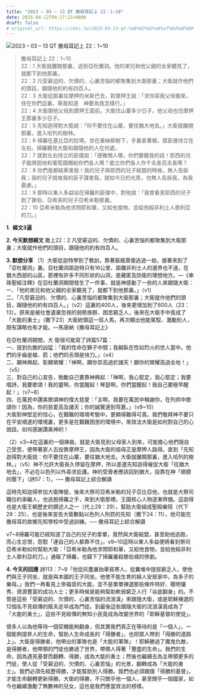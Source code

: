 ```yaml
---
title: "2023 – 03 – 13 QT 撒母耳記上 22：1~10"
date: 2025-04-12T04:17:21+0800
draft: false
# original_url: https://cmtc.tw/2023-03-13-qt-%e6%92%92%e6%af%8d%e8%80%b3%e8%a8%98%e4%b8%8a-22%ef%bc%9a110
---
```


![2023 – 03 – 13 QT 撒母耳記上 22：1\~10](/images/qt.jpg  "2023 – 03 – 13 QT 撒母耳記上 22：1\~10")

> 撒母耳記上 22：1\~10  
> 22：1 大衛就離開那裏，逃到亞杜蘭洞。他的弟兄和他父親的全家聽見了，就都下到他那裏。  
> 22：2 凡受窘迫的、欠債的、心裏苦惱的都聚集到大衛那裏；大衛就作他們的頭目，跟隨他的約有四百人。  
> 22：3 大衛從那裏往摩押的米斯巴去，對摩押王說：「求你容我父母搬來，住在你們這裏，等我知道　神要為我怎樣行。」  
> 22：4 大衛領他父母到摩押王面前。大衛住山寨多少日子，他父母也住摩押王那裏多少日子。  
> 22：5 先知迦得對大衛說：「你不要住在山寨，要往猶大地去。」大衛就離開那裏，進入哈列的樹林。  
> 22：6 掃羅在基比亞的拉瑪，坐在垂絲柳樹下，手裏拿著槍，眾臣僕侍立在左右。掃羅聽見大衛和跟隨他的人在何處，  
> 22：7 就對左右侍立的臣僕說：「便雅憫人哪，你們要聽我的話！耶西的兒子能將田地和葡萄園賜給你們各人嗎？能立你們各人作千夫長百夫長嗎？  
> 22：8 你們竟都結黨害我！我的兒子與耶西的兒子結盟的時候，無人告訴我；我的兒子挑唆我的臣子謀害我，就如今日的光景，也無人告訴我，為我憂慮。」  
> 22：9 那時以東人多益站在掃羅的臣僕中，對他說：「我曾看見耶西的兒子到了挪伯，亞希突的兒子亞希米勒那裏。  
> 22：10 亞希米勒為他求問耶和華，又給他食物，並給他殺非利士人歌利亞的刀。」

**1.  經文3遍**

**2. 今天默想經文**
撒上22：2 凡受窘迫的、欠債的、心裏苦惱的都聚集到大衛那裏；大衛就作他們的頭目，跟隨他的約有四百人。

**3. 默想分享**
（1）大衛從迦特學到了教訓，靠著裝瘋賣傻逃過一劫，接著來到了「亞杜蘭洞」裏。亞杜蘭洞距迦特只有16公里、距離非利士人的邊界也不遠，在猶大西部的山區，那裡有許多不同形狀的山洞，是藏匿及防衛的理想地方。—《串珠聖經注釋》在亞杜蘭洞期間發生了一件事，就是神感動了一些的人來跟隨大衛：  
一、「他的弟兄和他父親的全家聽見了，就都下到他那裏。」（v1）  
二、「凡受窘迫的、欠債的、心裏苦惱的都聚集到大衛那裏；大衛就作他們的頭目，跟隨他的約有四百人。」（v2）這裏的400人，後來更增加到了600人（23：13）。原來是被社會遺棄忽視的弱勢族群、困苦窮乏人，後來在大衛手中竟成了「大能的勇士」（撒下23）大衛統領這一班人馬，再次顯出他能駕馭、激勵別人，既有謀略也有才能。—馬唐納《撒母耳記上》

在亞杜蘭洞期間，大 衛很可能寫了詩篇57篇：  
一、提到仇敵的凶猛：「我的性命在獅子中間；我躺臥在性如烈火的世人當中。他們的牙齒是槍、箭；他們的舌頭是快刀。」（v4）  
二、願神興起、彰顯榮耀：「神啊，願你崇高過於諸天！願你的榮耀高過全地！」（v5）  
三、對自己的心宣告，勉勵自己要靠神興起：「神啊，我心堅定，我心堅定；我要唱詩，我要歌頌！我的靈啊，你當醒起！琴瑟啊，你們當醒起！我自己要極早醒起！」（v7\~8）  
四、在萬民中讚美歌頌神的偉大慈愛：「主啊，我要在萬民中稱謝你，在列邦中歌頌你！因為，你的慈愛高及諸天；你的誠實達到穹蒼。」（v9\~10）  
大衛對神堅定的信心，在艱難的環境考驗中，更顯得難得可貴。我們敬拜神不要只在平安順遂的環境裏，更多是在艱難困苦的環境中，來效法大衛是如何對自己的心說話，如何感謝讚美神的！

（2）v3\~4在這裏的一個挿曲，就是大衛見到父母家人到來，可能擔心他們隨自己受苦，便帶著家人去投靠摩押王，因為大衛的祖母正是摩押人路得。直到「先知迦得對大衛說：你不要住在山寨，要往猶大地去。大衛就離開那裏，進入哈列的樹林。」（v5）神不允許大衛長久停留在摩押，所以差遣先知迦得催促大衛「往猶大地去」，不必在以色列以外尋求庇護。神的受膏者應該回到猶大，投靠在神「翅膀的蔭下」（詩57：1）。── 撒母耳記上綜合解讀

這時先知迦得參加大衛陣營，後來大祭司亞希米勒的兒子亞比亞他，也就是大祭司職位的承繼人，也逃脫掃羅之手，來到大衛那裡。王國核心人物逐漸齊備。這迦得也是大衛王朝歷史的撰述人之一（代上29：29），幫助大衛組成聖殿樂班（代下29：25），也是後來宣告大衛數點以色列人刑罰的先知（撒下24：11），他可能在撒母耳的故鄉先知學校中受過訓練。── 撒母耳記上綜合解讀

v7\~8掃羅可能已經知道了自己的兒子約拿單，竟然與大衛結盟，甚至助他逃跑，而心生忿恨，怨懟「連自己的人都靠不住」。v9\~10這時以東人多益便將看到祭司亞希米勒如何幫助大衛：「亞希米勒為他求問耶和華，又給他食物，並給他殺非利士人歌利亞的刀。」通報了掃羅，也鑄下了掃羅屠殺挪伯城的慘劇。

**4. 今天的回應**
詩113：7\~9「他從灰塵裏抬舉貧寒人，從糞堆中提拔窮乏人，使他們與王子同坐，就是與本國的王子同坐。他使不能生育的婦人安居家中，為多子的樂母。」我們一再看見上帝福音的大能，並不是單單揀選那些條件特好、聰明優秀、資源豐富的成功人士；更多時候是能夠幫助軟弱窮乏人行「谷底翻身」的。不管是這些「受窘迫的、欠債的、心裏苦惱的流浪漢」來跟隨大衛，或是耶穌揀選的12個名不見經傳的販夫走卒成為門徒。到最後這些跟隨大衛的流浪漢竟成為了「大能的勇士」，這些不見經傳的無知小民竟成為改變世界的「耶穌基督的使徒」。

很多人以為他等待一個契機能夠翻身，但其實我們真正在等待的是「一個人」，一個能夠提昇人的生命，幫助人生命成長的「得勝者」，也把眾人帶到「得勝的道路上」。大衛是得勝者，他帶出的軍隊也是「大能的軍隊」！耶穌勝過了魔鬼仇敵，是得勝者，他帶領的門徒也勝過了世界，帶領人得著「豐盛的生命」。我們的生命，因為遇見基督而翻轉、得勝，成為大能的勇士；然後也繼續去為主帶領更多的門徒，使人從「受窘迫的、欠債的、心裏苦惱」的光景，翻轉成為「大能的勇士」。我們必須先經歷得勝，才能幫助別人得勝。我們也必須跟隨「得勝的基督」，才能生命翻轉更新得勝。大衛的得勝，不只關乎他一個人，甚至關乎一個國家，如今也繼續激勵了無數神的兒女，這也是我們應當效法的榜樣。
